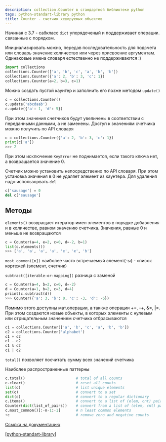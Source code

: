 ```yaml
---
description: collection.Counter в стандартной библиотеке python
tags: python-standart-library python
title: Counter - счетчик хешируемых объектов
---
```

Начиная с 3.7 - сабкласс `dict` упорядоченый и поддерживает операции. связанные с порядком.

Инициализировать можно, передав последовательность для подсчета или словарь значение:количество или через присвоение аргументам. Одинаковые имена словаря естественно не поддерживаются :)

```python
import collections
collections.Counter(['a', 'b', 'c', 'a', 'b', 'b'])
collections.Counter({'a': 2, 'b': 3, 'c': 1})
collections.Counter(a=2, b=3, c=1)
```

Можно создать пустой каунтер и заполнить его позже методом `update()`

```python
c = collections.Counter()
c.update('abcdaab')
c.update({'a': 1, 'd': 5})
```

При этом значения счетчиков будут увеличены в соответствии с переданными данными, а не заменены. Доступ к значениям счетчика можно получить по API словаря

```python
c = collections.Counter({'a': 2, 'b': 3, 'c': 1})
print(c['a'])
>>> 2
```

При этом исключение `KeyError` не поднимается, если такого ключа нет, а возвращается значение 0.

Счетчик можно установить непосредственно по API словаря. При этом установка значения в 0 не удаляет элемент из каунтера. Для удаления надо использорвать `del`

```python
c['sausage'] = 0
del c['sausage']
```

## Методы

`elements()` возвращает итератор имен элементов в порядке добавления и в количестве, равном значению счетчика. Значения, равные 0 и меньше не возвращаются

```python
c = Counter(a=4, e=2, c=0, d=-2, b=1)
list(c.elements())
>>> ['a', 'a', 'a', 'a', 'e', 'e', 'b']
```

`most_common([n])` наиболее часто встречаемый элемент(-ы) - список кортежей (элемент, счетчик)

`subtract([iterable-or-mapping])` разница с заменой

```python
c = Counter(a=4, b=2, c=0, d=-2)
d = Counter(a=1, b=2, c=3, d=4)
priint(c.subtract(d))
>>> Counter({'a': 3, 'b': 0, 'c': -3, 'd': -6})
```

Помимо этого доступны мат.операции, а так-же операции +=, -+, &=, |=. При этом создаются новые объекты, в которых элементы с нулевым или отрицательным значением счетчика отбрасываются

```python
c1 = collections.Counter(['a', 'b', 'c', 'a', 'b', 'b'])
c2 = collections.Counter('alphabet')
c1 + c2
c1 - c2
c1 & c2
c1 | c2
```

`total()` позволяет посчитать сумму всех значений счетчика

Наиболее распространенные паттерны

```python
c.total()                       # total of all counts
c.clear()                       # reset all counts
list(c)                         # list unique elements
set(c)                          # convert to a set
dict(c)                         # convert to a regular dictionary
c.items()                       # convert to a list of (elem, cnt) pairs
Counter(dict(list_of_pairs))    # convert from a list of (elem, cnt) pairs
c.most_common()[:-n-1:-1]       # n least common elements
+c                              # remove zero and negative counts
```

[Ссылка на документацию](https://docs.python.org/3/library/collections.html#counter-objects)

[[python-standart-library]]

[//begin]: # "Autogenerated link references for markdown compatibility"
[python-standart-library]: ..%2Flists%2Fpython-standart-library "Стандартная библиотека python и полезные ресурсы"
[//end]: # "Autogenerated link references"